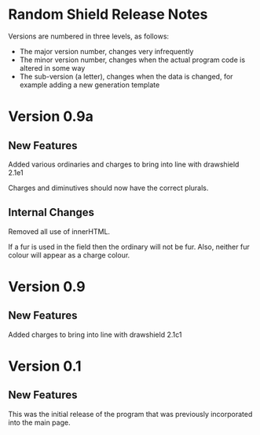 # Random Shield Release Notes #

Versions are numbered in three levels, as follows:

  * The major version number, changes very infrequently
  * The minor version number, changes when the actual program code is altered in some way
  * The sub-version (a letter), changes when the data is changed, for example adding a new generation template

# Version 0.9a #

## New Features ##

Added various ordinaries and charges to bring into line with drawshield 2.1e1

Charges and diminutives should now have the correct plurals.

## Internal Changes ##

Removed all use of innerHTML.

If a fur is used in the field then the ordinary will not be fur. Also, neither fur colour will appear as a charge colour.

# Version 0.9 #

## New Features ##

Added charges to bring into line with drawshield 2.1c1

# Version 0.1 #

## New Features ##

This was the initial release of the program that was previously incorporated into the main page.